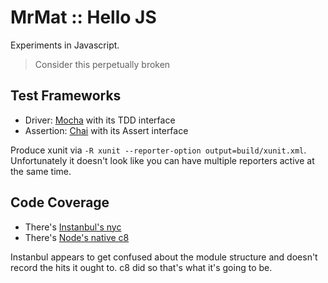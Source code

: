 # MrMat :: Hello JS

Experiments in Javascript.

> Consider this perpetually broken 

## Test Frameworks

* Driver: [Mocha](https://mochajs.org/) with its TDD interface
* Assertion: [Chai](https://www.chaijs.com/) with its Assert interface

Produce xunit via `-R xunit --reporter-option output=build/xunit.xml`. Unfortunately it doesn't look
like you can have multiple reporters active at the same time.

## Code Coverage

* There's [Instanbul's nyc](https://istanbul.js.org/)
* There's [Node's native c8](https://openbase.com/js/c8/documentation)

Instanbul appears to get confused about the module structure and doesn't record the hits it ought to.
c8 did so that's what it's going to be.

